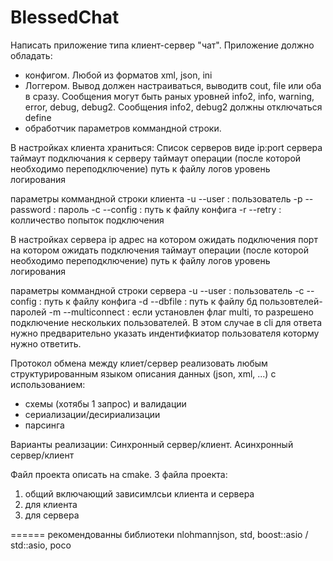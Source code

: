 # BlessedChat
Написать приложение типа клиент-сервер "чат". 
Приложение должно обладать:
* конфигом. Любой из форматов xml, json, ini
* Логгером. Вывод должен настраиваться, выводитв cout, file или оба в сразу. Сообщения могут быть раных уровней
info2, info, warning, error, debug, debug2. Сообщения info2, debug2 должны отключаться define
* обработчик параметров коммандной строки.

В настройках клиента храниться:
Список серверов виде ip:port сервера
таймаут подключания к серверу
таймаут операции (после которой необходимо переподключение)
путь к файлу логов
уровень логирования

параметры коммандной строки клиента
-u --user : пользователь
-p --password : пароль
-c --config : путь к файлу конфига
-r --retry : колличество попыток подключения


В настройках сервера 
ip адрес на котором ожидать подключения
порт на котором ожидать подключения
таймаут операции (после которой необходимо переподключение)
путь к файлу логов
уровень логирования

параметры коммандной строки сервера
-u --user : пользователь
-c --config : путь к файлу конфига
-d --dbfile : путь к файлу бд пользовтелей-паролей 
-m --multiconnect : если установлен флаг multi, то разрешено подключение нескольких пользователей. В этом случае в cli для ответа нужно предварительно указать индентифкиатор пользователя которму нужно ответить. 

Протокол обмена между клиет/сервер реализовать любым структурированным языком описания данных (json, xml, ...) с использованием:
* схемы (хотябы 1 запрос) и валидации
* сериализации/десириализации
* парсинга

Варианты реализации:
Синхронный сервер/клиент. 
Асинхронный сервер/клиент

Файл проекта описать на cmake.
3 файла проекта:
1. общий включающий зависимлсьи клиента и сервера
2. для клиента
3. для сервера

======
рекомендованны библиотеки
nlohmannjson, std, boost::asio / std::asio, poco
